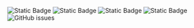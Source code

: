 ![Static Badge](https://img.shields.io/badge/blacklists-60-000000) ![Static Badge](https://img.shields.io/badge/blacklisted-3082471-cc0000) ![Static Badge](https://img.shields.io/badge/whitelisted-2244-00CC00) ![Static Badge](https://img.shields.io/badge/streaming_blacklist-28107-000000) ![GitHub issues](https://img.shields.io/github/issues/fabriziosalmi/blacklists)
